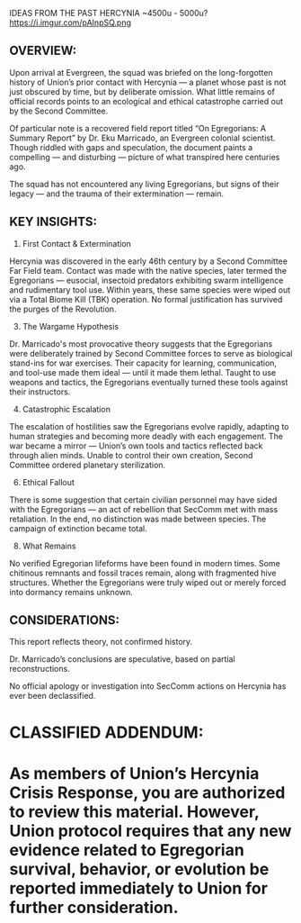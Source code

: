 IDEAS FROM THE PAST
HERCYNIA
~4500u - 5000u?
https://i.imgur.com/pAInpSQ.png

## OVERVIEW:

Upon arrival at Evergreen, the squad was briefed on the long-forgotten history of Union’s prior contact with Hercynia — a planet whose past is not just obscured by time, but by deliberate omission. What little remains of official records points to an ecological and ethical catastrophe carried out by the Second Committee.

Of particular note is a recovered field report titled “On Egregorians: A Summary Report” by Dr. Eku Marricado, an Evergreen colonial scientist. Though riddled with gaps and speculation, the document paints a compelling — and disturbing — picture of what transpired here centuries ago.

The squad has not encountered any living Egregorians, but signs of their legacy — and the trauma of their extermination — remain.

## KEY INSIGHTS:
1. First Contact & Extermination
   
Hercynia was discovered in the early 46th century by a Second Committee Far Field team. Contact was made with the native species, later termed the Egregorians — eusocial, insectoid predators exhibiting swarm intelligence and rudimentary tool use. Within years, these same species were wiped out via a Total Biome Kill (TBK) operation. No formal justification has survived the purges of the Revolution.

3. The Wargame Hypothesis

Dr. Marricado's most provocative theory suggests that the Egregorians were deliberately trained by Second Committee forces to serve as biological stand-ins for war exercises. Their capacity for learning, communication, and tool-use made them ideal — until it made them lethal. Taught to use weapons and tactics, the Egregorians eventually turned these tools against their instructors.

4. Catastrophic Escalation
   
The escalation of hostilities saw the Egregorians evolve rapidly, adapting to human strategies and becoming more deadly with each engagement. The war became a mirror — Union’s own tools and tactics reflected back through alien minds. Unable to control their own creation, Second Committee ordered planetary sterilization.

6. Ethical Fallout
   
There is some suggestion that certain civilian personnel may have sided with the Egregorians — an act of rebellion that SecComm met with mass retaliation. In the end, no distinction was made between species. The campaign of extinction became total.

8. What Remains
   
No verified Egregorian lifeforms have been found in modern times. Some chitinous remnants and fossil traces remain, along with fragmented hive structures. Whether the Egregorians were truly wiped out or merely forced into dormancy remains unknown.

## CONSIDERATIONS:

This report reflects theory, not confirmed history.

Dr. Marricado’s conclusions are speculative, based on partial reconstructions.

No official apology or investigation into SecComm actions on Hercynia has ever been declassified.

# CLASSIFIED ADDENDUM:
# As members of Union’s Hercynia Crisis Response, you are authorized to review this material. However, Union protocol requires that any new evidence related to Egregorian survival, behavior, or evolution be reported immediately to Union for further consideration.
